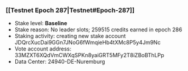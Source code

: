 ### [[Testnet Epoch 287|Testnet#Epoch-287]]
* Stake level: **Baseline**
* Stake reason: No leader slots; 259515 credits earned in epoch 286
* Staking activity: creating new stake account JDQrcXucDai9GGn7JNoG6fWmqieHb4tXMc8P5y4Jm9Nc
* Vote account address: 33MZXT6XQdVmCWXqSPKn8yaiGRT5MFy2T8iZBoBThLPp
* Data Center: 24940-DE-Nuremburg